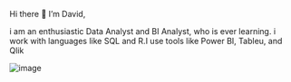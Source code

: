 Hi there  👋  I’m David,

i am an enthusiastic Data Analyst and BI Analyst, who is ever learning. i work with languages like SQL and R.I use tools like Power BI, Tableu, and Qlik

  ![image](https://github.com/beldavis/beldavis/assets/142268201/7667d3f5-40c3-4c20-bbe3-3b6c7c19688e)

<!---
beldavis/beldavis is a ✨ special ✨ repository because its `README.md` (this file) appears on your GitHub profile.
You can click the Preview link to take a look at your changes.
--->
